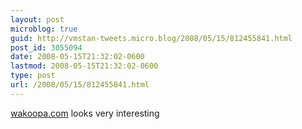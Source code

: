 ```yaml
---
layout: post
microblog: true
guid: http://vmstan-tweets.micro.blog/2008/05/15/812455841.html
post_id: 3055094
date: 2008-05-15T21:32:02-0600
lastmod: 2008-05-15T21:32:02-0600
type: post
url: /2008/05/15/812455841.html
---
```

[wakoopa.com](http://wakoopa.com) looks very interesting

